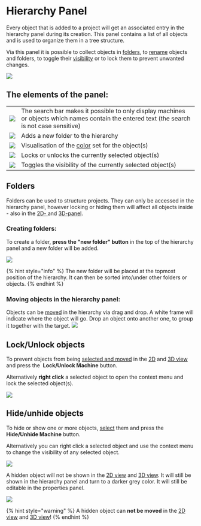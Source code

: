 # Hierarchy Panel

Every object that is added to a project will get an associated entry in the hierarchy panel during its creation. This panel contains a list of all objects and is used to organize them in a tree structure. 

Via this panel it is possible to collect objects in [folders](#folders), to [rename](../machines/renaming-objects-and-folders.md) objects and folders, to toggle their [visibility](#hideunhide-objects) or to lock them to prevent unwanted changes.

![](../../../.gitbook/assets/hierarchy.jpg)

## The elements of the panel:

|                                                           |                                                                                                                                                   |
| --------------------------------------------------------- | ------------------------------------------------------------------------------------------------------------------------------------------------- |
| ![](../../../.gitbook/assets/Hierarchy_search.jpg)        | The search bar makes it possible to only display machines or objects which names contain the entered text (the search is not case sensitive) |
| ![](../../../.gitbook/assets/Hierarchy_folder_button.jpg) | Adds a new folder to the hierarchy                                                                                                                |
| ![](../../../.gitbook/assets/Hierarchy_color.jpg)         | Visualisation of the [color](../machines/highlighting-objects.md) set for the object(s)                                                           |
| ![](../../../.gitbook/assets/Hierarchy_lock.jpg)          | Locks or unlocks the currently selected object(s)                                                                                                 |
| ![](../../../.gitbook/assets/Hierarchy_visibility.jpg)    | Toggles the visibility of the currently selected object(s)                                                                                        |

## Folders

Folders can be used to structure projects. They can only be accessed in the hierarchy panel, however locking or hiding them will affect all objects inside - also in the [2D- ](../user-interface/the-2d-panel.md)and [3D-panel](../user-interface/the-3d-panel.md).

### Creating folders:

To create a folder, **press the "new folder" button** in the top of the hierarchy panel and a new folder will be added.

![](../../../.gitbook/assets/Hierarchy_new_folder.jpg)

{% hint style="info" %}
The new folder will be placed at the topmost position of the hierarchy. It can then be sorted into/under other folders or objects. 
{% endhint %}

### Moving objects in the hierarchy panel:

Objects can be [moved](../machines/selecting-and-moving-objects.md#selecting-objects-via-the-hierarchy) in the hierarchy via drag and drop. A white frame will indicate where the object will go. Drop an object onto another one, to group it together with the target.
![](../../../.gitbook/assets/Hierarchy_move.jpg)

## Lock/Unlock objects

To prevent objects from being [selected and moved](../machines/selecting-and-moving-objects.md#selecting-objects-in-the-2d--and-3d-panel) in the [2D](the-2d-panel.md) and [3D view](the-3d-panel.md) and  press the <img src="../../../.gitbook/assets/Hierarchy_lock.jpg" alt="" data-size="line"> **Lock/Unlock Machine** button.

Alternatively **right click** a selected object to open the context menu and lock the selected object(s).

![](../../../.gitbook/assets/Hierarchy_context_lock.jpg)

## Hide/unhide objects

To hide or show one or more objects, [select](../machines/selecting-and-moving-objects.md#selecting-objects-via-the-hierarchy) them and press the <img src="../../../.gitbook/assets/Hierarchy_visibility.jpg" alt="" data-size="line"> **Hide/Unhide Machine** button.

Alternatively you can right click a selected object and use the context menu to change the visibility of any selected object.

![](../../../.gitbook/assets/Hierarchy_context_visibility.jpg)

A hidden object will not be shown in the [2D view](the-2d-panel.md) and [3D view](the-3d-panel.md). It will still be shown in the hierarchy panel and turn to a darker grey color. It will still be editable in the properties panel. 

![](../../../.gitbook/assets/Hierarchy_hidden_object.jpg)

{% hint style="warning" %}
A hidden object can **not be moved** in the [2D view](the-2d-panel.md) and [3D view](the-3d-panel.md)! 
{% endhint %}
